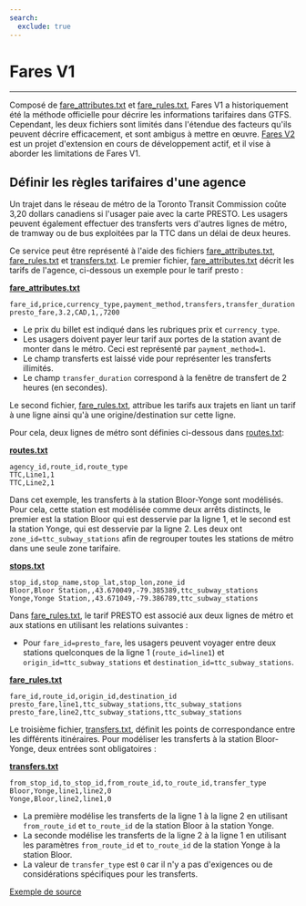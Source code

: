 ```yaml
---
search:
  exclude: true
---
```


# Fares V1

<hr/>

Composé de [fare_attributes.txt](../../reference/#fare_attributestxt) et [fare_rules.txt](../../reference/#fare_rulestxt), Fares V1 a historiquement été la méthode officielle pour décrire les informations tarifaires dans GTFS. Cependant, les deux fichiers sont limités dans l'étendue des facteurs qu'ils peuvent décrire efficacement, et sont ambigus à mettre en œuvre. [Fares V2](../../examples/fares-v2/) est un projet d'extension en cours de développement actif, et il vise à aborder les limitations de Fares V1.

## Définir les règles tarifaires d'une agence

Un trajet dans le réseau de métro de la Toronto Transit Commission coûte 3,20 dollars canadiens si l'usager paie avec la carte PRESTO. Les usagers peuvent également effectuer des transferts vers d'autres lignes de métro, de tramway ou de bus exploitées par la TTC dans un délai de deux heures.

Ce service peut être représenté à l'aide des fichiers [fare_attributes.txt](../../reference/#fare_attributestxt), [fare_rules.txt](../../reference/#fare_rulestxt) et [transfers.txt](../../reference/#transferstxt). Le premier fichier, [fare_attributes.txt](../../reference/#fare_attributestxt) décrit les tarifs de l'agence, ci-dessous un exemple pour le tarif presto :

[**fare_attributes.txt**](../../reference/#fare_attributestxt)

    fare_id,price,currency_type,payment_method,transfers,transfer_duration
    presto_fare,3.2,CAD,1,,7200

- Le prix du billet est indiqué dans les rubriques prix et `currency_type`.
- Les usagers doivent payer leur tarif aux portes de la station avant de monter dans le métro. Ceci est représenté par `payment_method=1`.
- Le champ transferts est laissé vide pour représenter les transferts illimités.
- Le champ `transfer_duration` correspond à la fenêtre de transfert de 2 heures (en secondes).

Le second fichier, [fare_rules.txt](../../reference/#fare_rulestxt), attribue les tarifs aux trajets en liant un tarif à une ligne ainsi qu'à une origine/destination sur cette ligne.

Pour cela, deux lignes de métro sont définies ci-dessous dans [routes.txt](../../reference/#routestxt):

[**routes.txt**](../../reference/#routestxt)

    agency_id,route_id,route_type
    TTC,Line1,1
    TTC,Line2,1

Dans cet exemple, les transferts à la station Bloor-Yonge sont modélisés. Pour cela, cette station est modélisée comme deux arrêts distincts, le premier est la station Bloor qui est desservie par la ligne 1, et le second est la station Yonge, qui est desservie par la ligne 2. Les deux ont `zone_id=ttc_subway_stations` afin de regrouper toutes les stations de métro dans une seule zone tarifaire.

[**stops.txt**](../../reference/#stopstxt)

    stop_id,stop_name,stop_lat,stop_lon,zone_id
    Bloor,Bloor Station,,43.670049,-79.385389,ttc_subway_stations
    Yonge,Yonge Station,,43.671049,-79.386789,ttc_subway_stations

Dans [fare_rules.txt](../../reference/#fare_rulestxt), le tarif PRESTO est associé aux deux lignes de métro et aux stations en utilisant les relations suivantes :

- Pour `fare_id=presto_fare`, les usagers peuvent voyager entre deux stations quelconques de la ligne 1 (`route_id=line1`) et `origin_id=ttc_subway_stations` et `destination_id=ttc_subway_stations`.

[**fare_rules.txt**](../../reference/#fare_rulestxt)

    fare_id,route_id,origin_id,destination_id
    presto_fare,line1,ttc_subway_stations,ttc_subway_stations
    presto_fare,line2,ttc_subway_stations,ttc_subway_stations

Le troisième fichier, [transfers.txt](../../reference/#transferstxt), définit les points de correspondance entre les différents itinéraires. Pour modéliser les transferts à la station Bloor-Yonge, deux entrées sont obligatoires :

[**transfers.txt**](../../reference/#transferstxt)

    from_stop_id,to_stop_id,from_route_id,to_route_id,transfer_type
    Bloor,Yonge,line1,line2,0
    Yonge,Bloor,line2,line1,0

- La première modélise les transferts de la ligne 1 à la ligne 2 en utilisant `from_route_id` et `to_route_id` de la station Bloor à la station Yonge.
- La seconde modélise les transferts de la ligne 2 à la ligne 1 en utilisant les paramètres `from_route_id` et `to_route_id` de la station Yonge à la station Bloor.
- La valeur de `transfer_type` est `0` car il n'y a pas d'exigences ou de considérations spécifiques pour les transferts.

[Exemple de source](https://www.ttc.ca/Fares-and-passes)
